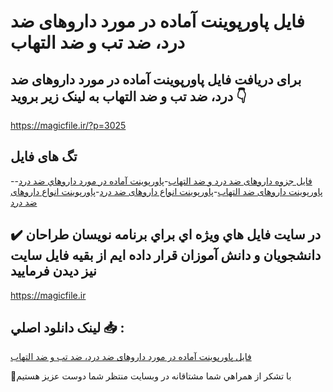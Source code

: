 # فایل پاورپوینت آماده در مورد داروهای ضد درد، ضد تب و ضد التهاب

## برای دریافت فایل پاورپوینت آماده در مورد داروهای ضد درد، ضد تب و ضد التهاب به لینک زیر بروید 👇

https://magicfile.ir/?p=3025

## تگ های فایل

-[فایل جزوه داروهای ضد درد و ضد التهاب](https://magicfile.ir/product/%d9%be%d8%a7%d9%88%d8%b1%d9%be%d9%88%d9%8a%d9%86%d8%aa-%d8%a2%d9%85%d8%a7%d8%af%d9%87-%d8%af%d8%a7%d8%b1%d9%88%d9%87%d8%a7%d9%8a-%d8%b6%d8%af-%d8%af%d8%b1%d8%af-%d8%b6%d8%af-%d8%aa%d8%a8-%d9%88-%d8%b6%d8%af-%d8%a7%d9%84%d8%aa%d9%87%d8%a7%d8%a8/)-[پاورپوينت آماده در مورد داروهاي ضد درد](https://magicfile.ir/product/%d9%be%d8%a7%d9%88%d8%b1%d9%be%d9%88%d9%8a%d9%86%d8%aa-%d8%a2%d9%85%d8%a7%d8%af%d9%87-%d8%af%d8%a7%d8%b1%d9%88%d9%87%d8%a7%d9%8a-%d8%b6%d8%af-%d8%af%d8%b1%d8%af-%d8%b6%d8%af-%d8%aa%d8%a8-%d9%88-%d8%b6%d8%af-%d8%a7%d9%84%d8%aa%d9%87%d8%a7%d8%a8/)-[پاورپوینت داروهای ضد التهاب](https://magicfile.ir/product/%d9%be%d8%a7%d9%88%d8%b1%d9%be%d9%88%d9%8a%d9%86%d8%aa-%d8%a2%d9%85%d8%a7%d8%af%d9%87-%d8%af%d8%a7%d8%b1%d9%88%d9%87%d8%a7%d9%8a-%d8%b6%d8%af-%d8%af%d8%b1%d8%af-%d8%b6%d8%af-%d8%aa%d8%a8-%d9%88-%d8%b6%d8%af-%d8%a7%d9%84%d8%aa%d9%87%d8%a7%d8%a8/)-[پاورپوینت انواع داروهای ضد درد](https://magicfile.ir/product/%d9%be%d8%a7%d9%88%d8%b1%d9%be%d9%88%d9%8a%d9%86%d8%aa-%d8%a2%d9%85%d8%a7%d8%af%d9%87-%d8%af%d8%a7%d8%b1%d9%88%d9%87%d8%a7%d9%8a-%d8%b6%d8%af-%d8%af%d8%b1%d8%af-%d8%b6%d8%af-%d8%aa%d8%a8-%d9%88-%d8%b6%d8%af-%d8%a7%d9%84%d8%aa%d9%87%d8%a7%d8%a8/)-[پاورپوینت انواع داروهای ضد درد ](https://magicfile.ir/product/%d9%be%d8%a7%d9%88%d8%b1%d9%be%d9%88%d9%8a%d9%86%d8%aa-%d8%a2%d9%85%d8%a7%d8%af%d9%87-%d8%af%d8%a7%d8%b1%d9%88%d9%87%d8%a7%d9%8a-%d8%b6%d8%af-%d8%af%d8%b1%d8%af-%d8%b6%d8%af-%d8%aa%d8%a8-%d9%88-%d8%b6%d8%af-%d8%a7%d9%84%d8%aa%d9%87%d8%a7%d8%a8/)

## ✔️ در سايت فايل هاي ويژه اي براي برنامه نويسان طراحان دانشجويان و دانش آموزان قرار داده ايم از بقيه فايل سايت نيز ديدن فرماييد

https://magicfile.ir


## لينک دانلود اصلي 📥 :

[فایل پاورپوینت آماده در مورد داروهای ضد درد، ضد تب و ضد التهاب](https://magicfile.ir/product/%d9%be%d8%a7%d9%88%d8%b1%d9%be%d9%88%d9%8a%d9%86%d8%aa-%d8%a2%d9%85%d8%a7%d8%af%d9%87-%d8%af%d8%a7%d8%b1%d9%88%d9%87%d8%a7%d9%8a-%d8%b6%d8%af-%d8%af%d8%b1%d8%af-%d8%b6%d8%af-%d8%aa%d8%a8-%d9%88-%d8%b6%d8%af-%d8%a7%d9%84%d8%aa%d9%87%d8%a7%d8%a8/) 


🙏با تشکر از همراهي شما مشتاقانه در وبسایت منتظر شما دوست عزیز هستیم

